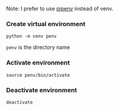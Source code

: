 Note: I prefer to use [pipenv](pipenv.md) instead of venv.

### Create virtual environment

````shell
python -m venv penv
````

`penv` is the directory name

### Activate environment

````shell
source penv/bin/activate
````

### Deactivate environment

````shell
deactivate
````
